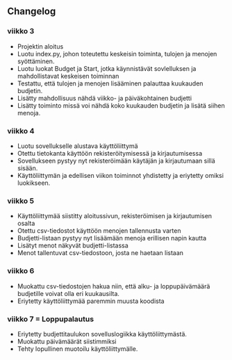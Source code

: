 ## Changelog

### viikko 3

- Projektin aloitus
- Luotu index.py, johon toteutettu keskeisin toiminta, tulojen ja menojen syöttäminen.
- Luotu luokat Budget ja Start, jotka käynnistävät sovlelluksen ja mahdollistavat keskeisen toiminnan
- Testattu, että tulojen ja menojen lisääminen palauttaa kuukauden budjetin.
- Lisätty mahdollisuus nähdä viikko- ja päiväkohtainen budjetti
- Lisätty toiminto missä voi nähdä koko kuukauden budjetin ja lisätä siihen menoja.

### viikko 4

- Luotu sovellukselle alustava käyttöliittymä
- Otettu tietokanta käyttöön rekisteröitymisessä ja kirjautumisessa
- Sovellukseen pystyy nyt rekisteröimään käytäjän ja kirjautumaan sillä sisään.
- Käyttöliittymän ja edellisen viikon toiminnot yhdistetty ja eriytetty omiksi luokikseen. 

### viikko 5

- Käyttöliittymää siistitty aloitussivun, rekisteröimisen ja kirjautumisen osalta
- Otettu csv-tiedostot käyttöön menojen tallennusta varten
- Budjetti-listaan pystyy nyt lisäämään menoja erillisen napin kautta
- Lisätyt menot näkyvät budjetti-listassa
- Menot tallentuvat csv-tiedostoon, josta ne haetaan listaan

### viikko 6

- Muokattu csv-tiedostojen hakua niin, että alku- ja loppupäivämäärä budjetille voivat olla eri kuukausilta.
- Eriytetty käyttöliittymää paremmin muusta koodista 

### viikko 7 = Loppupalautus

- Eriytetty budjettitaulukon sovelluslogiikka käyttöliittymästä.
- Muokattu päivämäärät siistimmiksi
- Tehty lopullinen muotoilu käyttöliittymälle.
